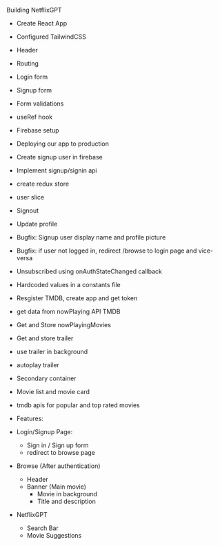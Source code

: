 Building NetflixGPT

- Create React App
- Configured TailwindCSS
- Header
- Routing
- Login form
- Signup form
- Form validations
- useRef hook
- Firebase setup
- Deploying our app to production
- Create signup user in firebase
- Implement signup/signin api
- create redux store
- user slice
- Signout
- Update profile
- Bugfix: Signup user display name and profile picture
- Bugfix: if user not logged in, redirect /browse to login page and vice-versa
- Unsubscribed using onAuthStateChanged callback
- Hardcoded values in a constants file
- Resgister TMDB, create app and get token
- get data from nowPlaying API TMDB
- Get and Store nowPlayingMovies
- Get and store trailer
- use trailer in background
- autoplay trailer
- Secondary container
- Movie list and movie card
- tmdb apis for popular and top rated movies

- Features:

- Login/Signup Page:

  - Sign in / Sign up form
  - redirect to browse page

- Browse (After authentication)

  - Header
  - Banner (Main movie)
    - Movie in background
    - Title and description

- NetflixGPT

  - Search Bar
  - Movie Suggestions
